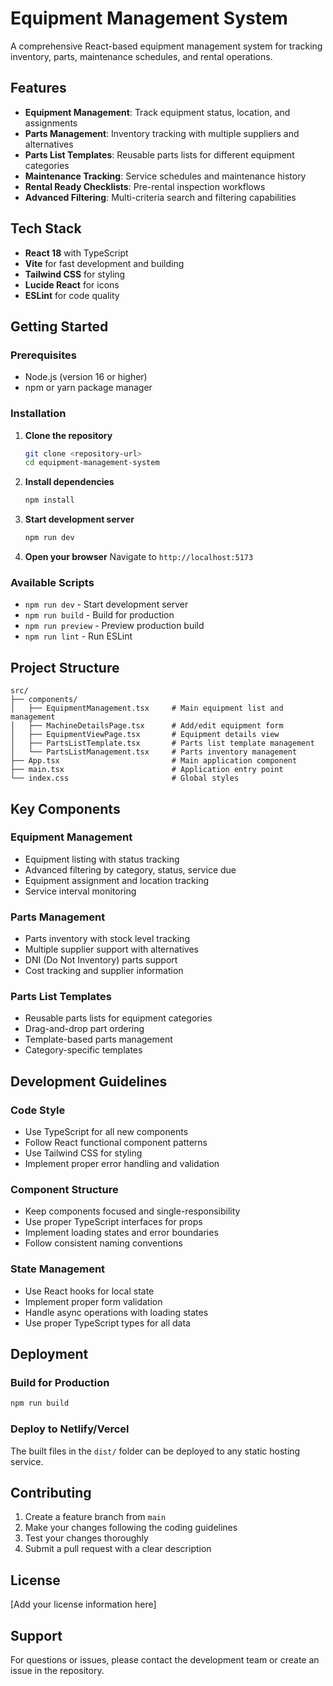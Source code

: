 # Equipment Management System

A comprehensive React-based equipment management system for tracking inventory, parts, maintenance schedules, and rental operations.

## Features

- **Equipment Management**: Track equipment status, location, and assignments
- **Parts Management**: Inventory tracking with multiple suppliers and alternatives
- **Parts List Templates**: Reusable parts lists for different equipment categories
- **Maintenance Tracking**: Service schedules and maintenance history
- **Rental Ready Checklists**: Pre-rental inspection workflows
- **Advanced Filtering**: Multi-criteria search and filtering capabilities

## Tech Stack

- **React 18** with TypeScript
- **Vite** for fast development and building
- **Tailwind CSS** for styling
- **Lucide React** for icons
- **ESLint** for code quality

## Getting Started

### Prerequisites

- Node.js (version 16 or higher)
- npm or yarn package manager

### Installation

1. **Clone the repository**
   ```bash
   git clone <repository-url>
   cd equipment-management-system
   ```

2. **Install dependencies**
   ```bash
   npm install
   ```

3. **Start development server**
   ```bash
   npm run dev
   ```

4. **Open your browser**
   Navigate to `http://localhost:5173`

### Available Scripts

- `npm run dev` - Start development server
- `npm run build` - Build for production
- `npm run preview` - Preview production build
- `npm run lint` - Run ESLint

## Project Structure

```
src/
├── components/
│   ├── EquipmentManagement.tsx     # Main equipment list and management
│   ├── MachineDetailsPage.tsx      # Add/edit equipment form
│   ├── EquipmentViewPage.tsx       # Equipment details view
│   ├── PartsListTemplate.tsx       # Parts list template management
│   └── PartsListManagement.tsx     # Parts inventory management
├── App.tsx                         # Main application component
├── main.tsx                        # Application entry point
└── index.css                       # Global styles
```

## Key Components

### Equipment Management
- Equipment listing with status tracking
- Advanced filtering by category, status, service due
- Equipment assignment and location tracking
- Service interval monitoring

### Parts Management
- Parts inventory with stock level tracking
- Multiple supplier support with alternatives
- DNI (Do Not Inventory) parts support
- Cost tracking and supplier information

### Parts List Templates
- Reusable parts lists for equipment categories
- Drag-and-drop part ordering
- Template-based parts management
- Category-specific templates

## Development Guidelines

### Code Style
- Use TypeScript for all new components
- Follow React functional component patterns
- Use Tailwind CSS for styling
- Implement proper error handling and validation

### Component Structure
- Keep components focused and single-responsibility
- Use proper TypeScript interfaces for props
- Implement loading states and error boundaries
- Follow consistent naming conventions

### State Management
- Use React hooks for local state
- Implement proper form validation
- Handle async operations with loading states
- Use proper TypeScript types for all data

## Deployment

### Build for Production
```bash
npm run build
```

### Deploy to Netlify/Vercel
The built files in the `dist/` folder can be deployed to any static hosting service.

## Contributing

1. Create a feature branch from `main`
2. Make your changes following the coding guidelines
3. Test your changes thoroughly
4. Submit a pull request with a clear description

## License

[Add your license information here]

## Support

For questions or issues, please contact the development team or create an issue in the repository.